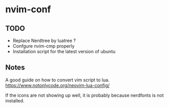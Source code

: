 nvim-conf
=========

TODO
----

* Replace Nerdtree by luatree ?
* Confgure nvim-cmp properly
* Installation script for the latest version of ubuntu

Notes
-----

A good guide on how to convert vim script to lua.
https://www.notonlycode.org/neovim-lua-config/

If the icons are not showing up well, it is probably because nerdfonts is not installed.
